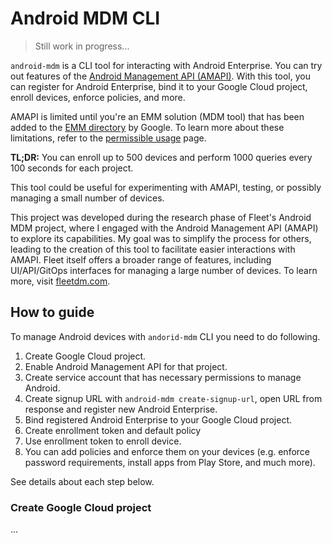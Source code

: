 # Android MDM CLI

> Still work in progress...

`android-mdm` is a CLI tool for interacting with Android Enterprise. You can try out features of the [Android Management API (AMAPI)](https://developers.google.com/android/management). With this tool, you can register for Android Enterprise, bind it to your Google Cloud project, enroll devices, enforce policies, and more.

AMAPI is limited until you're an EMM solution (MDM tool) that has been added to the [EMM directory](https://androidenterprisepartners.withgoogle.com/emm/) by Google. To learn more about these limitations, refer to the [permissible usage](https://developers.google.com/android/management/permissible-usage) page.

**TL;DR:** You can enroll up to 500 devices and perform 1000 queries every 100 seconds for each project.

This tool could be useful for experimenting with AMAPI, testing, or possibly managing a small number of devices.

This project was developed during the research phase of Fleet's Android MDM project, where I engaged with the Android Management API (AMAPI) to explore its capabilities. My goal was to simplify the process for others, leading to the creation of this tool to facilitate easier interactions with AMAPI. Fleet itself offers a broader range of features, including UI/API/GitOps interfaces for managing a large number of devices. To learn more, visit [fleetdm.com](https://fleetdm.com).

## How to guide

To manage Android devices with `andorid-mdm` CLI you need to do following.

1. Create Google Cloud project.
2. Enable Android Management API for that project.
3. Create service account that has necessary permissions to manage Android.
4. Create signup URL with `android-mdm create-signup-url`, open URL from response and register new Android Enterprise.
5. Bind registered Android Enterprise to your Google Cloud project.
6. Create enrollment token and default policy
7. Use enrollment token to enroll device.
8. You can add policies and enforce them on your devices (e.g. enforce password requirements, install apps from Play Store, and much more).

See details about each step below.

### Create Google Cloud project 

...


